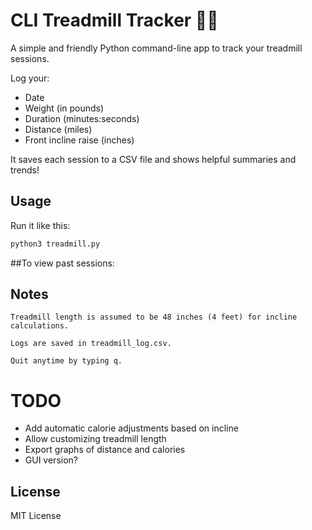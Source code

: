 # CLI Treadmill Tracker 🏃‍♂️

A simple and friendly Python command-line app to track your treadmill sessions.

Log your:
- Date
- Weight (in pounds)
- Duration (minutes:seconds)
- Distance (miles)
- Front incline raise (inches)

It saves each session to a CSV file and shows helpful summaries and trends!

## Usage

Run it like this:

```bash
python3 treadmill.py
```

##To view past sessions:



## Notes

    Treadmill length is assumed to be 48 inches (4 feet) for incline calculations.

    Logs are saved in treadmill_log.csv.

    Quit anytime by typing q.

# TODO

- Add automatic calorie adjustments based on incline
- Allow customizing treadmill length
- Export graphs of distance and calories
- GUI version?

## License

MIT License
